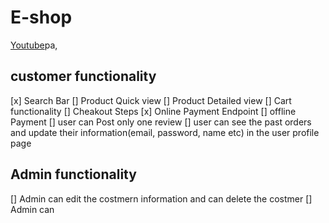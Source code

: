 # E-shop

[Youtube](https://www.youtube.com/watch?v=ad-diUBjkHo)pa,

## customer functionality

[x] Search Bar
[] Product Quick view
[] Product Detailed view
[] Cart functionality
[] Cheakout Steps
[x] Online Payment Endpoint
[] offline Payment
[] user can Post only one review
[] user can see the past orders and update their information(email, password, name etc) in the user profile page


## Admin functionality

[] Admin can edit the costmern information and can delete the costmer
[] Admin can 
